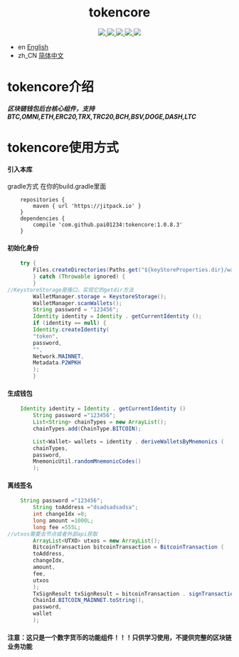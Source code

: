 <h1 align="center">
  tokencore
</h1>
<p align="center">

  <a href="https://travis-ci.org/pai01234/tokencore">
    <img src="https://travis-ci.org/pai01234/tokencore.svg?branch=master">
  </a>

  <a href="https://github.com/pai01234/tokencore/issues">
    <img src="https://img.shields.io/github/issues/pai01234/tokencore.svg">
  </a>

  <a href="https://github.com/pai01234/tokencore/pulls">
    <img src="https://img.shields.io/github/issues-pr/pai01234/tokencore.svg">
  </a>

  <a href="https://github.com/pai01234/tokencore/graphs/contributors">
    <img src="https://img.shields.io/github/contributors/pai01234/tokencore.svg">
  </a>

  <a href="LICENSE">
    <img src="https://img.shields.io/github/license/pai01234/tokencore.svg">
  </a>

</p>

- en [English](README_en.md)
- zh_CN [简体中文](README.md)

# tokencore介绍

##### 区块链钱包后台核心组件，支持BTC,OMNI,ETH,ERC20,TRX,TRC20,BCH,BSV,DOGE,DASH,LTC

# tokencore使用方式

#### 引入本库
gradle方式
在你的build.gradle里面
```
    repositories {
        maven { url 'https://jitpack.io' }
    }
    dependencies {
        compile 'com.github.pai01234:tokencore:1.0.8.3'
    }
```

#### 初始化身份
```java
    try {
        Files.createDirectories(Paths.get("${keyStoreProperties.dir}/wallets"))
        } catch (Throwable ignored) {
        }
//KeystoreStorage是接口，实现它的getdir方法
        WalletManager.storage = KeystoreStorage();
        WalletManager.scanWallets();
        String password = "123456";
        Identity identity = Identity . getCurrentIdentity ();
        if (identity == null) {
        Identity.createIdentity(
        "token",
        password,
        "",
        Network.MAINNET,
        Metadata.P2WPKH
        );
        }
```

#### 生成钱包

```java
    Identity identity = Identity . getCurrentIdentity ()
        String password ="123456";
        List<String> chainTypes = new ArrayList();
        chainTypes.add(ChainType.BITCOIN);

        List<Wallet> wallets = identity . deriveWalletsByMnemonics (
        chainTypes,
        password,
        MnemonicUtil.randomMnemonicCodes()
        );

```

#### 离线签名

```java
    String password ="123456";
        String toAddress ="dsadsadsadsa";
        int changeIdx =0;
        long amount =1000L;
        long fee =555L;
//utxos需要去节点或者外部api获取
        ArrayList<UTXO> utxos = new ArrayList();
        BitcoinTransaction bitcoinTransaction = BitcoinTransaction (
        toAddress,
        changeIdx,
        amount,
        fee,
        utxos
        );
        TxSignResult txSignResult = bitcoinTransaction . signTransaction (
        ChainId.BITCOIN_MAINNET.toString(),
        password,
        wallet
        );
```

#### 注意：这只是一个数字货币的功能组件！！！只供学习使用，不提供完整的区块链业务功能

